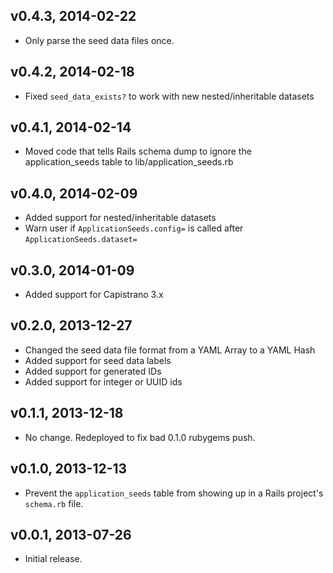 v0.4.3, 2014-02-22
------------------

  * Only parse the seed data files once.


v0.4.2, 2014-02-18
------------------

  * Fixed `seed_data_exists?` to work with new nested/inheritable
    datasets


v0.4.1, 2014-02-14
------------------

  * Moved code that tells Rails schema dump to ignore the
    application_seeds table to lib/application_seeds.rb


v0.4.0, 2014-02-09
------------------

  * Added support for nested/inheritable datasets
  * Warn user if `ApplicationSeeds.config=` is called after `ApplicationSeeds.dataset=`


v0.3.0, 2014-01-09
------------------

  * Added support for Capistrano 3.x


v0.2.0, 2013-12-27
------------------

  * Changed the seed data file format from a YAML Array to a YAML Hash
  * Added support for seed data labels
  * Added support for generated IDs
  * Added support for integer or UUID ids


v0.1.1, 2013-12-18
------------------

  * No change.  Redeployed to fix bad 0.1.0 rubygems push.


v0.1.0, 2013-12-13
------------------

  * Prevent the `application_seeds` table from showing up in a Rails
    project's `schema.rb` file.


v0.0.1, 2013-07-26
------------------

  * Initial release.

